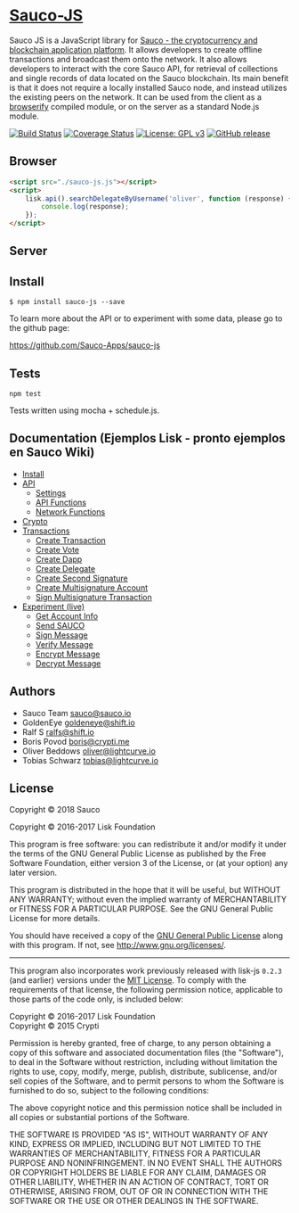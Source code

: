 # <a href="https://github.com/Sauco-Apps/sauco-js">Sauco-JS</a>

Sauco JS is a JavaScript library for [Sauco - the cryptocurrency and blockchain application platform](https://github.com/Sauco-Apps/sauco). It allows developers to create offline transactions and broadcast them onto the network. It also allows developers to interact with the core Sauco API, for retrieval of collections and single records of data located on the Sauco blockchain. Its main benefit is that it does not require a locally installed Sauco node, and instead utilizes the existing peers on the network. It can be used from the client as a [browserify](http://browserify.org/) compiled module, or on the server as a standard Node.js module.

[![Build Status](https://travis-ci.org/Sauco-Apps/sauco-js.svg?branch=development)](https://travis-ci.org/Sauco-Apps/sauco-js)
[![Coverage Status](https://coveralls.io/repos/github/Sauco-Apps/sauco-js/badge.svg?branch=development)](https://coveralls.io/github/LiskHQ/lisk-js?branch=development)
[![License: GPL v3](https://img.shields.io/badge/License-GPL%20v3-blue.svg)](http://www.gnu.org/licenses/gpl-3.0)
[![GitHub release](https://img.shields.io/badge/version-0.4-blue.svg)](#)

## Browser

```html
<script src="./sauco-js.js"></script>
<script>
	lisk.api().searchDelegateByUsername('oliver', function (response) {
		console.log(response);
	});
</script>
```

## Server

## Install
```
$ npm install sauco-js --save
```

To learn more about the API or to experiment with some data, please go to the github page:

https://github.com/Sauco-Apps/sauco-js

## Tests

```
npm test
```

Tests written using mocha + schedule.js.

## Documentation (Ejemplos Lisk - pronto ejemplos en Sauco Wiki)

- [Install](http://liskhq.github.io/lisk-js/index.html)
- [API](http://liskhq.github.io/lisk-js/example/api.html)
	- [Settings](http://liskhq.github.io/lisk-js/example/api.html#settings)
	- [API Functions](http://liskhq.github.io/lisk-js/example/api.html#api_functions)
	- [Network Functions](http://liskhq.github.io/lisk-js/example/api.html#network_functions)
- [Crypto](http://liskhq.github.io/lisk-js/example/api.html#crypto)
- [Transactions](http://liskhq.github.io/lisk-js/example/api.html#transactions)
	- [Create Transaction](http://liskhq.github.io/lisk-js/example/api.html#functions_createTransaction)
	- [Create Vote](http://liskhq.github.io/lisk-js/example/api.html#functions_createVote)
	- [Create Dapp](http://liskhq.github.io/lisk-js/example/api.html#functions_createDapp)
	- [Create Delegate](http://liskhq.github.io/lisk-js/example/api.html#functions_createDelegate)
	- [Create Second Signature](http://liskhq.github.io/lisk-js/example/api.html#functions_createSignature)
	- [Create Multisignature Account](http://liskhq.github.io/lisk-js/example/api.html#functions_createMultisignature)
	- [Sign Multisignature Transaction](http://liskhq.github.io/lisk-js/example/api.html#functions_signMultisignature)
- [Experiment (live)](http://liskhq.github.io/lisk-js/example/experiment.html)
	- [Get Account Info](http://liskhq.github.io/lisk-js/example/experiment.html#get_account)
	- [Send SAUCO](http://liskhq.github.io/lisk-js/example/experiment.html#send_lsk)
	- [Sign Message](http://liskhq.github.io/lisk-js/example/experiment.html#sign)
	- [Verify Message](http://liskhq.github.io/lisk-js/example/experiment.html#verify)
	- [Encrypt Message](http://liskhq.github.io/lisk-js/example/experiment.html#encrypt)
	- [Decrypt Message](http://liskhq.github.io/lisk-js/example/experiment.html#decrypt)

## Authors

- Sauco Team <sauco@sauco.io>
- GoldenEye <goldeneye@shift.io>
- Ralf S <ralfs@shift.io>
- Boris Povod <boris@crypti.me>
- Oliver Beddows <oliver@lightcurve.io>
- Tobias Schwarz <tobias@lightcurve.io>

## License

Copyright © 2018 Sauco

Copyright © 2016-2017 Lisk Foundation

This program is free software: you can redistribute it and/or modify it under the terms of the GNU General Public License as published by the Free Software Foundation, either version 3 of the License, or (at your option) any later version.

This program is distributed in the hope that it will be useful, but WITHOUT ANY WARRANTY; without even the implied warranty of MERCHANTABILITY or FITNESS FOR A PARTICULAR PURPOSE. See the GNU General Public License for more details.

You should have received a copy of the [GNU General Public License](https://github.com/Sauco-Apps/sauco-js/tree/master/LICENSE) along with this program.  If not, see <http://www.gnu.org/licenses/>.

***

This program also incorporates work previously released with lisk-js `0.2.3` (and earlier) versions under the [MIT License](https://opensource.org/licenses/MIT). To comply with the requirements of that license, the following permission notice, applicable to those parts of the code only, is included below:

Copyright © 2016-2017 Lisk Foundation  
Copyright © 2015 Crypti

Permission is hereby granted, free of charge, to any person obtaining a copy of this software and associated documentation files (the "Software"), to deal in the Software without restriction, including without limitation the rights to use, copy, modify, merge, publish, distribute, sublicense, and/or sell copies of the Software, and to permit persons to whom the Software is furnished to do so, subject to the following conditions:

The above copyright notice and this permission notice shall be included in all copies or substantial portions of the Software.

THE SOFTWARE IS PROVIDED "AS IS", WITHOUT WARRANTY OF ANY KIND, EXPRESS OR IMPLIED, INCLUDING BUT NOT LIMITED TO THE WARRANTIES OF MERCHANTABILITY, FITNESS FOR A PARTICULAR PURPOSE AND NONINFRINGEMENT. IN NO EVENT SHALL THE AUTHORS OR COPYRIGHT HOLDERS BE LIABLE FOR ANY CLAIM, DAMAGES OR OTHER LIABILITY, WHETHER IN AN ACTION OF CONTRACT, TORT OR OTHERWISE, ARISING FROM, OUT OF OR IN CONNECTION WITH THE SOFTWARE OR THE USE OR OTHER DEALINGS IN THE SOFTWARE.
